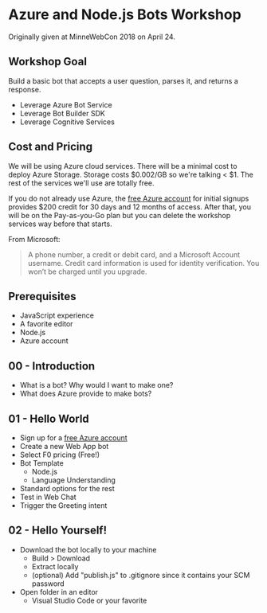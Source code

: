 # Azure and Node.js Bots Workshop

Originally given at MinneWebCon 2018 on April 24.

## Workshop Goal

Build a basic bot that accepts a user question, parses it, and returns a response.

- Leverage Azure Bot Service
- Leverage Bot Builder SDK
- Leverage Cognitive Services

## Cost and Pricing

We will be using Azure cloud services. There will be a minimal cost to deploy Azure Storage. Storage costs $0.002/GB so we're talking < $1. The rest of the services we'll use are totally free.

If you do not already use Azure, the [free Azure account](https://azure.microsoft.com/en-us/free/) for initial signups provides $200 credit for 30 days and 12 months of access. After that, you will be on the Pay-as-you-Go plan but you can delete the workshop services way before that starts.

From Microsoft:

> A phone number, a credit or debit card, and a Microsoft Account username. Credit card information is used for identity verification. You won’t be charged until you upgrade.

## Prerequisites

- JavaScript experience
- A favorite editor
- Node.js
- Azure account

## 00 - Introduction

- What is a bot? Why would I want to make one?
- What does Azure provide to make bots?

## 01 - Hello World

- Sign up for a [free Azure account](https://azure.microsoft.com/en-us/free/)
- Create a new Web App bot
- Select F0 pricing (Free!)
- Bot Template
  - Node.js
  - Language Understanding
- Standard options for the rest
- Test in Web Chat
- Trigger the Greeting intent

## 02 - Hello Yourself!

- Download the bot locally to your machine
  - Build > Download
  - Extract locally
  - (optional) Add "publish.js" to .gitignore since it contains your SCM password
- Open folder in an editor
  - Visual Studio Code or your favorite
